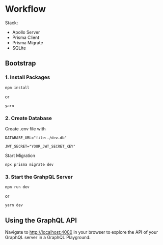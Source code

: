# Workflow

Stack:

- Apollo Server
- Prisma Client
- Prisma Migrate
- SQLite

## Bootstrap

### 1. Install Packages
```
npm install
```
or
```
yarn
``` 

### 2. Create Database
Create .env file with
```
DATABASE_URL="file:./dev.db"

JWT_SECRET="YOUR_JWT_SECRET_KEY"
```

Start Migration
```
npx prisma migrate dev
```

### 3. Start the GrahpQL Server
```
npm run dev
```
or
```
yarn dev
```

## Using the GraphQL API
Navigate to [http://localhost:4000](http://localhost:4000) in your browser to explore the API of your GraphQL server in a GraphQL Playground.
